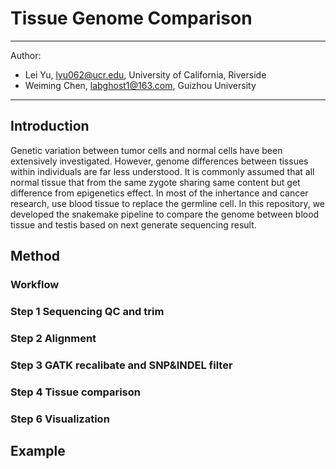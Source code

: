 # Tissue Genome Comparison
---
Author:
  - Lei Yu, lyu062@ucr.edu, University of California, Riverside
  - Weiming Chen, labghost1@163.com, Guizhou University
---
## Introduction
Genetic variation between tumor cells and normal cells have been extensively investigated. However, genome differences between tissues within individuals are far less understood. It is commonly assumed that all normal tissue that from the same zygote sharing same content but get difference from epigenetics effect. In most of the inhertance and cancer research, use blood tissue to replace the germline cell. In this repository, we developed the snakemake pipeline to compare the genome between blood tissue and testis based on next generate sequencing result. 

## Method
### Workflow
### Step 1 Sequencing QC and trim
### Step 2 Alignment
### Step 3 GATK recalibate and SNP&INDEL filter
### Step 4 Tissue comparison
### Step 6 Visualization

## Example




